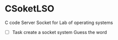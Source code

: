 # CSoketLSO
C code Server Socket for Lab of operating systems
- [ ] Task create a socket system Guess the word
